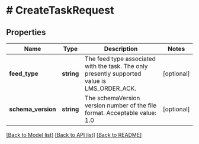 # # CreateTaskRequest

## Properties

Name | Type | Description | Notes
------------ | ------------- | ------------- | -------------
**feed_type** | **string** | The feed type associated with the task. The only presently supported value is LMS_ORDER_ACK. | [optional]
**schema_version** | **string** | The schemaVersion version number of the file format. Acceptable value: 1.0 | [optional]

[[Back to Model list]](../../README.md#models) [[Back to API list]](../../README.md#endpoints) [[Back to README]](../../README.md)
